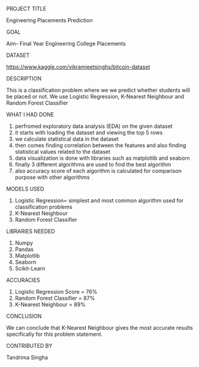PROJECT TITLE

Engineering Placements Prediction

GOAL

Aim- Final Year Engineering College Placements

DATASET

https://www.kaggle.com/vikramjeetsinghs/bitcoin-dataset

DESCRIPTION

This is a classification problem where we we predict whether students will be placed or not. We use Logistic Regression, K-Nearest Neighbour and Random Forest Classifier

WHAT I HAD DONE

1. perfromed exploratory data analysis (EDA) on the given dataset
2. it starts with loading the dataset and viewing the top 5 rows
3. we calculate statistical data in the dataset
4. then comes finding correlation between the features and also finding statistical values related to the dataset
5. data visualization is done with libraries such as matplotlib and seaborn
6. finally 3 different algorithms are used to find the best algorithm 
7. also accuracy score of each algorithm is calculated for comparison purpose with other algorithms

MODELS USED

1. Logistic Regression= simplest and most common algorithm used for classification problems
2. K-Nearest Neighbour
3. Random Forest Classifier


LIBRARIES NEEDED

1. Numpy
2. Pandas
3. Matplotlib
4. Seaborn
5. Scikit-Learn

ACCURACIES

1. Logistic Regression Score = 76%
2. Random Forest Classifier = 87%
3. K-Nearest Neighbour = 89%

CONCLUSION

We can conclude that K-Nearest Neighbour gives the most accurate results specifically for this problem statement.

CONTRIBUTED BY

Tandrima Singha
